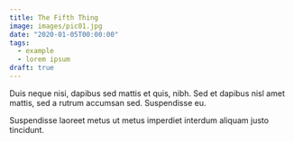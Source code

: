 ```yaml
---
title: The Fifth Thing
image: images/pic01.jpg
date: "2020-01-05T00:00:00"
tags:
  - example
  - lorem ipsum
draft: true
---
```


Duis neque nisi, dapibus sed mattis et quis, nibh. Sed et dapibus nisl amet
mattis, sed a rutrum accumsan sed. Suspendisse eu.

<!-- more -->

Suspendisse laoreet metus ut metus imperdiet interdum aliquam justo tincidunt.
